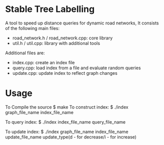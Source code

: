 # Stable Tree Labelling

A tool to speed up distance queries for dynamic road networks, 
It consists of the following main files:

* road_network.h / road_network.cpp: core library
* util.h / util.cpp: library with additional tools

Additional files are:

* index.cpp: create an index file
* query.cpp: load index from a file and evaluate random queries
* update.cpp: update index to reflect graph changes

# Usage

To Compile the source
$ make
To construct index:
$ ./index graph_file_name index_file_name

To query index:
$ ./index index_file_name query_file_name

To update index:
$ ./index graph_file_name index_file_name update_file_name update_type(d - for decrease/i - for increase)
